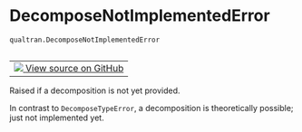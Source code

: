 # DecomposeNotImplementedError
`qualtran.DecomposeNotImplementedError`


<table class="tfo-notebook-buttons tfo-api nocontent" align="left">
<td>
  <a target="_blank" href="https://github.com/quantumlib/Qualtran/blob/main/qualtran/_infra/bloq.py#L55-L60">
    <img src="https://www.tensorflow.org/images/GitHub-Mark-32px.png" />
    View source on GitHub
  </a>
</td>
</table>



Raised if a decomposition is not yet provided.

<!-- Placeholder for "Used in" -->

In contrast to `DecomposeTypeError`, a decomposition is theoretically possible; just not
implemented yet.


